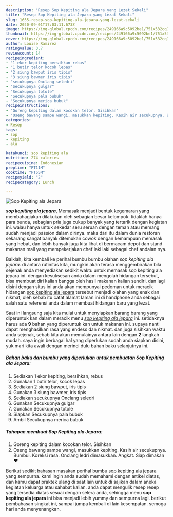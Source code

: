 ```yaml
---
description: "Resep Sop Kepiting ala Jepara yang Lezat Sekali"
title: "Resep Sop Kepiting ala Jepara yang Lezat Sekali"
slug: 1655-resep-sop-kepiting-ala-jepara-yang-lezat-sekali
date: 2020-09-01T17:03:11.673Z
image: https://img-global.cpcdn.com/recipes/249166a9c5092be1/751x532cq70/sop-kepiting-ala-jepara-foto-resep-utama.jpg
thumbnail: https://img-global.cpcdn.com/recipes/249166a9c5092be1/751x532cq70/sop-kepiting-ala-jepara-foto-resep-utama.jpg
cover: https://img-global.cpcdn.com/recipes/249166a9c5092be1/751x532cq70/sop-kepiting-ala-jepara-foto-resep-utama.jpg
author: Louise Ramirez
ratingvalue: 3.7
reviewcount: 14
recipeingredient:
- "1 ekor kepiting bersihkan rebus"
- "1 butir telor kocok lepas"
- "2 siung bawput iris tipis"
- "3 siung bawmer iris tipis"
- "secukupnya Onclang seledri"
- "Secukupnya gulgar"
- "Secukupnya totole"
- "Secukupnya pala bubuk"
- "Secukupnya merica bubuk"
recipeinstructions:
- "Goreng kepiting dalam kocokan telor. Sisihkan"
- "Oseng bawang sampe wangi, masukkan kepiting. Kasih air secukupnya. Bumbui. Koreksi rasa. Onclang ledri dimasukkan. Angkat. Siap dimakan ❤️"
categories:
- Resep
tags:
- sop
- kepiting
- ala

katakunci: sop kepiting ala 
nutrition: 274 calories
recipecuisine: Indonesian
preptime: "PT11M"
cooktime: "PT55M"
recipeyield: "2"
recipecategory: Lunch

---
```



![Sop Kepiting ala Jepara](https://img-global.cpcdn.com/recipes/249166a9c5092be1/751x532cq70/sop-kepiting-ala-jepara-foto-resep-utama.jpg)

<b><i>sop kepiting ala jepara</i></b>, Memasak menjadi bentuk kegemaran yang membahagiakan dilakukan oleh sebagian besar kelompok. tidaklah hanya para bunda, sebagian pria juga cukup banyak yang tertarik dengan kegiatan ini. walau hanya untuk sekedar seru seruan dengan teman atau memang sudah menjadi passion dalam dirinya. maka dari itu dalam dunia restoran sekarang sangat banyak ditemukan cowok dengan kemampuan memasak yang hebat, dan lebih banyak juga kita lihat di bermacam depot dan stand makanan mall yang mempekerjakan chef laki laki sebagai chef andalan nya.



Baiklah, kita kembali ke perihal bumbu bumbu olahan <i>sop kepiting ala jepara</i>. di antara rutinitas kita, mungkin akan terasa menggembirakan bila sejenak anda menyediakan sedikit waktu untuk memasak sop kepiting ala jepara ini. dengan kesuksesan anda dalam mengolah hidangan tersebut, bisa membuat diri kalian bangga oleh hasil makanan kalian sendiri. dan lagi disini dengan situs ini anda akan mempunyai pedoman untuk meracik hidangan <u>sop kepiting ala jepara</u> tersebut menjadi olahan yang enak dan nikmat, oleh sebab itu catat alamat laman ini di handphone anda sebagai salah satu referensi anda dalam membuat hidangan baru yang lezat.


Saat ini langsung saja kita mulai untuk menyiapkan barang barang yang diperuntuk kan dalam meracik menu <u><i>sop kepiting ala jepara</i></u> ini. setidaknya harus ada <b>9</b> bahan yang diperuntuk kan untuk makanan ini. supaya nanti dapat menghasilkan rasa yang endess dan nikmat. dan juga sisihkan waktu anda sejenak, sebab kita akan memulainya antara lain dengan <b>2</b> langkah mudah. saya ingin berbagai hal yang diperlukan sudah anda siapkan disini, yuk mari kita awali dengan merinci dulu bahan baku selanjutnya ini.

<!--inarticleads1-->

##### Bahan baku dan bumbu yang diperlukan untuk pembuatan Sop Kepiting ala Jepara:

1. Sediakan 1 ekor kepiting, bersihkan, rebus
1. Gunakan 1 butir telor, kocok lepas
1. Sediakan 2 siung bawput, iris tipis
1. Gunakan 3 siung bawmer, iris tipis
1. Sediakan secukupnya Onclang seledri
1. Gunakan Secukupnya gulgar
1. Gunakan Secukupnya totole
1. Siapkan Secukupnya pala bubuk
1. Ambil Secukupnya merica bubuk




<!--inarticleads2-->

##### Tahapan membuat Sop Kepiting ala Jepara:

1. Goreng kepiting dalam kocokan telor. Sisihkan
1. Oseng bawang sampe wangi, masukkan kepiting. Kasih air secukupnya. Bumbui. Koreksi rasa. Onclang ledri dimasukkan. Angkat. Siap dimakan ❤️




Berikut sedikit bahasan masakan perihal bumbu <u>sop kepiting ala jepara</u> yang sempurna. kami ingin anda sudah memahami dengan artikel diatas, dan kamu dapat praktek ulang di saat lain untuk di sajikan dalam aneka kegiatan keluarga atau sahabat kalian. anda dapat mengulik resep resep yang tersedia diatas sesuai dengan selera anda, sehingga menu <b>sop kepiting ala jepara</b> ini bisa menjadi lebih yummy dan sempurna lagi. berikut pembahasan singkat ini, sampai jumpa kembali di lain kesempatan. semoga hari anda menyenangkan.
